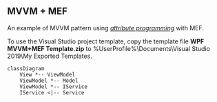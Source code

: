## MVVM + MEF


An example of MVVM pattern using *<a href="https://en.wikipedia.org/wiki/Attribute_(computing)" target="_blank">attribute programming</a>* with MEF.

To use the Visual Studio project template, copy the template file **WPF MVVM+MEF Template.zip** to %UserProfile%\Documents\Visual Studio 2019\My Exported Templates.

```mermaid
classDiagram   
    View *-- ViewModel    
    ViewModel *-- Model
    ViewModel *-- IService
    IService <|-- Service
```